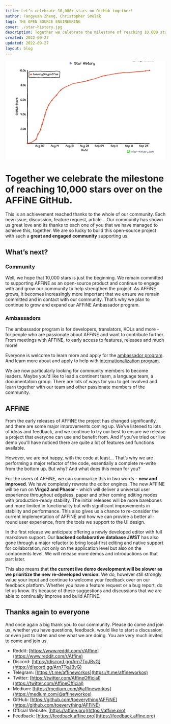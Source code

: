 ```yaml
---
title: Let’s celebrate 10,000+ stars on GitHub together!
author: Fangyuan Zheng, Christopher Smolak
tags: THE OPEN SOURCE ENGINEERING
cover: ./star-history.jpg
description: Together we celebrate the milestone of reaching 10,000 stars over on the AFFiNE GitHub.
created: 2022-09-27
updated: 2022-09-27
layout: blog
---
```


![](./star-history.jpg)

# Together we celebrate the milestone of reaching 10,000 stars over on the AFFiNE GitHub.

This is an achievement reached thanks to the whole of our community. Each new issue, discussion, feature request, article... Our community has shown us great love and its thanks to each one of you that we have managed to achieve this, together. We are so lucky to build this open-source project with such a **great and engaged community** supporting us.

## What’s next?

### Community

Well, we hope that 10,000 stars is just the beginning. We remain committed to supporting AFFiNE as an open-source product and continue to engage with and grow our community to help strengthen the project. As AFFiNE grows, it becomes increasingly more important that we ensure we remain committed and in contact with our community. That’s why we plan to continue to grow and expand our AFFiNE Ambassador program.

### Ambassadors

The ambassador program is for developers, translators, KOLs and more - for people who are passionate about AFFiNE and want to contribute further. From meetings with AFFiNE, to early access to features, releases and much more!

Everyone is welcome to learn more and apply for the [ambassador program](https://docs.affine.pro/affine/affine-ambassadors/welcome). And learn more about and apply to help with [internationalization program](https://docs.affine.pro/affine/internationalization/welcome).

We are now particularly looking for community members to become leaders. Maybe you’d like to lead a continent team, a language team, a documentation group. There are lots of ways for you to get involved and learn together with our team and other passionate members of the community.

## AFFiNE

From the early releases of AFFiNE the project has changed significantly, and there are some major improvements coming up. We’ve listened to lots of ideas and feedback, and we continue to try our best to ensure we release a project that everyone can use and benefit from. And if you’ve tried our live demo you’ll have noticed there are quite a lot of features and functions available.

However, we are not happy, with the code at least... That’s why we are performing a major refactor of the code, essentially a complete re-write from the bottom up. But why? And what does this mean for you?

For the users of AFFiNE, we can summarize this in two words - **new and improved**. We have completely rewrote the editor engines. The new AFFiNE will be run on **Virgo2 and Phasor** - which will deliver a universal user experience throughout edgeless, paper and other coming editing modes with production-ready stability. The initial releases will be more barebones and more limited in functionality but with significant improvements in stability and performance. This also gives us a chance to re-consider the current implementation of AFFiNE and how we can provide a better all-round user experience, from the tools we support to the UI design.

In the first release we anticipate offering a newly developed editor with full markdown support. Our **backend collaborative database JWST** has also gone through a major refactor to bring local-first editing and native support for collaboration, not only on the application level but also on the components level. We will release more demos and introductions on that part later.

This also means that **the current live demo development will be slower as we prioritize the new re-developed version.** We do, however still strongly value your input and continue to welcome your feedback over on our feedback platform. Whether you have a feature request or a bug report, do let us know. It’s because of these suggestions and discussions that we are able to continually improve and build AFFiNE.

## Thanks again to everyone

And once again a big thank you to our community. Please do come and join us, whether you have questions, feedback, would like to start a discussion, or even just to listen and see what we are doing. You are very much invited to come and join us.

- Reddit: [https://www.reddit.com/r/Affine](https://www.reddit.com/r/Affine)
- Discord: [https://discord.gg/Arn7TqJBvG](https://discord.gg/Arn7TqJBvG)
- Telegram: [https://t.me/affineworkos](https://t.me/affineworkos)
- Twitter: [https://twitter.com/AffineOfficial](https://twitter.com/AffineOfficial)
- Medium: [https://medium.com/@affineworkos](https://medium.com/@affineworkos)
- GitHub: [https://github.com/toeverything/AFFiNE](https://github.com/toeverything/AFFiNE)
- Official Website: [https://affine.pro](https://affine.pro)
- Feedback: [https://feedback.affine.pro](https://feedback.affine.pro)
